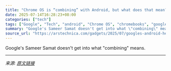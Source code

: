 ```yaml
---
title: "Chrome OS is “combining” with Android, but what does that mean?"
date: 2025-07-14T16:28:23+08:00
categories: ["tech"]
tags: ["Google", "Tech", "android", "Chrome OS", "chromebooks", "google"]
summary: "Google's Sameer Samat doesn't get into what \"combining\" means."
source_url: "https://arstechnica.com/gadgets/2025/07/googles-android-head-confirms-chrome-os-and-android-are-merging/"
---
```


Google's Sameer Samat doesn't get into what "combining" means.

---

*来源: [原文链接](https://arstechnica.com/gadgets/2025/07/googles-android-head-confirms-chrome-os-and-android-are-merging/)*
